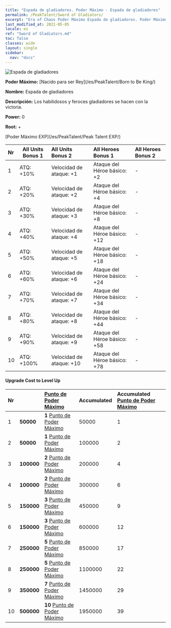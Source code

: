 ```yaml
---
title: "Espada de gladiadores. Poder Máximo - Espada de gladiadores"
permalink: /PeakTalent/Sword of Gladiators/
excerpt: "Era of Chaos Poder Máximo Espada de gladiadores. Poder Máximo Espada de gladiadores. Espada de gladiadores"
last_modified_at: 2021-05-05
locale: es
ref: "Sword of Gladiators.md"
toc: false
classes: wide
layout: single
sidebar:
  nav: "docs"
---
```


  ![Espada de gladiadores](/images/pt/talent_4101.png)

  **Poder Máximo:** [Nacido para ser Rey](/es/PeakTalent/Born to Be King/)

  **Nombre:** Espada de gladiadores

  **Descripción:** Los habilidosos y feroces gladiadores se hacen con la victoria.

  **Power:** 0

  **Root:** +

  [Poder Máximo EXP](/es/PeakTalent/Peak Talent EXP/)

  | Nr | All Units Bonus 1 | All Units Bonus 2 | All Heroes Bonus 1 | All Heroes Bonus 2 |
  |:---|--------------|:-------------|:-------------|:-------------|
  | 1 | ATQ: +10% | Velocidad de ataque: +1 | Ataque del Héroe básico: +2 | - |
  | 2 | ATQ: +20% | Velocidad de ataque: +2 | Ataque del Héroe básico: +4 | - |
  | 3 | ATQ: +30% | Velocidad de ataque: +3 | Ataque del Héroe básico: +8 | - |
  | 4 | ATQ: +40% | Velocidad de ataque: +4 | Ataque del Héroe básico: +12 | - |
  | 5 | ATQ: +50% | Velocidad de ataque: +5 | Ataque del Héroe básico: +18 | - |
  | 6 | ATQ: +60% | Velocidad de ataque: +6 | Ataque del Héroe básico: +24 | - |
  | 7 | ATQ: +70% | Velocidad de ataque: +7 | Ataque del Héroe básico: +34 | - |
  | 8 | ATQ: +80% | Velocidad de ataque: +8 | Ataque del Héroe básico: +44 | - |
  | 9 | ATQ: +90% | Velocidad de ataque: +9 | Ataque del Héroe básico: +58 | - |
  | 10 | ATQ: +100% | Velocidad de ataque: +10 | Ataque del Héroe básico: +78 | - |


#### Upgrade Cost to Level Up

  | Nr | <i class="fas fa-coins"/> | [Punto de Poder Máximo](/ItemsES/con_934/) | Accumulated <i class="fas fa-coins"/> | Accumulated [Punto de Poder Máximo](/ItemsES/con_934/) |
  |:---|--------------|:-------------|:-------------|:-------------|
  | 1 | **50000** | **1** [Punto de Poder Máximo](/ItemsES/con_934/) | 50000 | 1 |
  | 2 | **50000** | **1** [Punto de Poder Máximo](/ItemsES/con_934/) | 100000 | 2 |
  | 3 | **100000** | **2** [Punto de Poder Máximo](/ItemsES/con_934/) | 200000 | 4 |
  | 4 | **100000** | **2** [Punto de Poder Máximo](/ItemsES/con_934/) | 300000 | 6 |
  | 5 | **150000** | **3** [Punto de Poder Máximo](/ItemsES/con_934/) | 450000 | 9 |
  | 6 | **150000** | **3** [Punto de Poder Máximo](/ItemsES/con_934/) | 600000 | 12 |
  | 7 | **250000** | **5** [Punto de Poder Máximo](/ItemsES/con_934/) | 850000 | 17 |
  | 8 | **250000** | **5** [Punto de Poder Máximo](/ItemsES/con_934/) | 1100000 | 22 |
  | 9 | **350000** | **7** [Punto de Poder Máximo](/ItemsES/con_934/) | 1450000 | 29 |
  | 10 | **500000** | **10** [Punto de Poder Máximo](/ItemsES/con_934/) | 1950000 | 39 |
